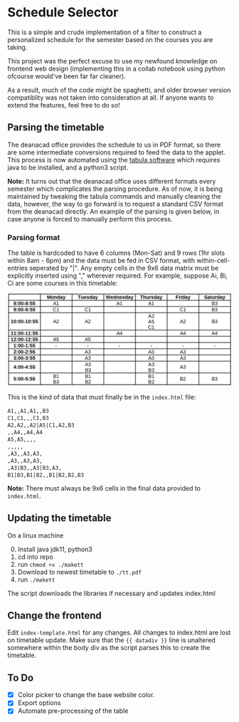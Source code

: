 # Schedule Selector

This is a simple and crude implementation of a filter to construct a personalized schedule for the semester based on the courses you are taking. 

This project was the perfect excuse to use my newfound knowledge on frontend web design (implementing this in a collab notebook using python ofcourse  would've been far far cleaner). 

As a result, much of the code might be spaghetti, and older browser version compatiblity was not taken into consideration at all. If anyone wants to extend the features, feel free to do so!

## Parsing the timetable
The deanacad office provides the schedule to us in PDF format, so there are some intermediate conversions required to feed the data to the applet. This process is now automated using the [tabula software](https://github.com/tabulapdf/tabula-java) which requires java to be installed, and a python3 script.

**Note:** It turns out that the deanacad office uses different formats every semester which complicates the parsing procedure. As of now, it is being maintained by tweaking the tabula commands and manually cleaning the data, however, the way to go forward is to request a standard CSV format from the deanacad directly. An example of the parsing is given below, in case anyone is forced to manually perform this process.

### Parsing format
The table is hardcoded to have 6 columns (Mon-Sat) and 9 rows (1hr slots within 8am - 6pm) and the data must be fed in CSV format, with within-cell-entries seperated by "|". Any empty cells in the 9x6 data matrix must be explicitly inserted using "," wherever required. For example, suppose Ai, Bi, Ci are some courses in this timetable:

![table example](./table_example.png)

This is the kind of data that must finally be in the ```index.html``` file:
```
A1,,A1,A1,,B3
C1,C1,,,C1,B3
A2,A2,,A2|A5|C1,A2,B3
,,A4,,A4,A4
A5,A5,,,,
,,,,,
,A3,,A3,A3,
,A3,,A3,A3,
,A3|B3,,A3|B3,A3,
B1|B3,B1|B2,,B1|B2,B2,B3
```

**Note:** There must always be 9x6 cells in the final data provided to ```index.html```.

## Updating the timetable

On a linux machine

0. Install java jdk11, python3
1. cd into repo
2. run `chmod +x ./makett`
3. Download to newest timetable to `./tt.pdf`
4. run `./makett`

The script downloads the libraries if necessary and updates index.html

## Change the frontend

Edit `index-template.html` for any changes. All changes to index.html are lost on timetable update.
Make sure that the `{{ datadiv }}` line is unaltered somewhere within the body div as the script parses this to create the timetable.

## To Do
- [x] Color picker to change the base website color.
- [x] Export options
- [x] Automate pre-processing of the table

